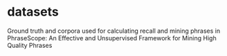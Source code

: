 # datasets
Ground truth and corpora used  for calculating recall and mining phrases in
PhraseScope: An Effective and Unsupervised Framework for Mining High Quality Phrases
